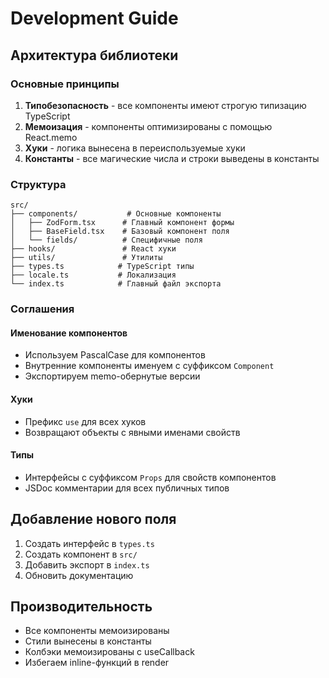 # Development Guide

## Архитектура библиотеки

### Основные принципы

1. **Типобезопасность** - все компоненты имеют строгую типизацию TypeScript
2. **Мемоизация** - компоненты оптимизированы с помощью React.memo
3. **Хуки** - логика вынесена в переиспользуемые хуки
4. **Константы** - все магические числа и строки выведены в константы

### Структура

```
src/
├── components/           # Основные компоненты
│   ├── ZodForm.tsx      # Главный компонент формы
│   ├── BaseField.tsx    # Базовый компонент поля
│   └── fields/          # Специфичные поля
├── hooks/               # React хуки
├── utils/               # Утилиты
├── types.ts            # TypeScript типы
├── locale.ts           # Локализация
└── index.ts            # Главный файл экспорта
```

### Соглашения

#### Именование компонентов
- Используем PascalCase для компонентов
- Внутренние компоненты именуем с суффиксом `Component`
- Экспортируем memo-обернутые версии

#### Хуки
- Префикс `use` для всех хуков
- Возвращают объекты с явными именами свойств

#### Типы
- Интерфейсы с суффиксом `Props` для свойств компонентов
- JSDoc комментарии для всех публичных типов

## Добавление нового поля

1. Создать интерфейс в `types.ts`
2. Создать компонент в `src/`
3. Добавить экспорт в `index.ts`
4. Обновить документацию

## Производительность

- Все компоненты мемоизированы
- Стили вынесены в константы
- Колбэки мемоизированы с useCallback
- Избегаем inline-функций в render